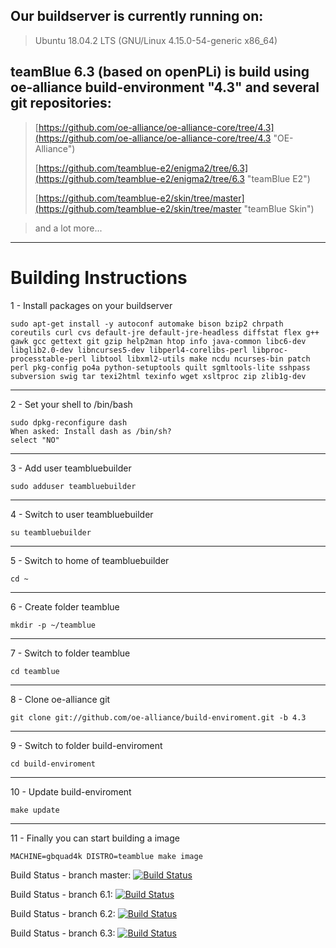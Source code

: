 ## Our buildserver is currently running on: ##

> Ubuntu 18.04.2 LTS (GNU/Linux 4.15.0-54-generic x86_64)

## teamBlue 6.3 (based on openPLi) is build using oe-alliance build-environment "4.3" and several git repositories: ##

> [https://github.com/oe-alliance/oe-alliance-core/tree/4.3](https://github.com/oe-alliance/oe-alliance-core/tree/4.3 "OE-Alliance")
> 
> [https://github.com/teamblue-e2/enigma2/tree/6.3](https://github.com/teamblue-e2/enigma2/tree/6.3 "teamBlue E2")
> 
> [https://github.com/teamblue-e2/skin/tree/master](https://github.com/teamblue-e2/skin/tree/master "teamBlue Skin")

> and a lot more...


----------

# Building Instructions #

1 - Install packages on your buildserver

    sudo apt-get install -y autoconf automake bison bzip2 chrpath coreutils curl cvs default-jre default-jre-headless diffstat flex g++ gawk gcc gettext git gzip help2man htop info java-common libc6-dev libglib2.0-dev libncurses5-dev libperl4-corelibs-perl libproc-processtable-perl libtool libxml2-utils make ncdu ncurses-bin patch perl pkg-config po4a python-setuptools quilt sgmltools-lite sshpass subversion swig tar texi2html texinfo wget xsltproc zip zlib1g-dev

----------
2 - Set your shell to /bin/bash

    sudo dpkg-reconfigure dash
    When asked: Install dash as /bin/sh?
    select "NO"

----------
3 - Add user teambluebuilder

    sudo adduser teambluebuilder

----------
4 - Switch to user teambluebuilder

    su teambluebuilder

----------
5 - Switch to home of teambluebuilder

    cd ~

----------
6 - Create folder teamblue

    mkdir -p ~/teamblue

----------
7 - Switch to folder teamblue

    cd teamblue

----------
8 - Clone oe-alliance git

    git clone git://github.com/oe-alliance/build-enviroment.git -b 4.3

----------
9 - Switch to folder build-enviroment

    cd build-enviroment

----------
10 - Update build-enviroment

    make update

----------
11 - Finally you can start building a image

    MACHINE=gbquad4k DISTRO=teamblue make image


Build Status - branch master: [![Build Status](https://travis-ci.org/teamblue-e2/enigma2.svg?branch=master)](https://travis-ci.org/teamblue-e2/enigma2)

Build Status - branch 6.1:    [![Build Status](https://travis-ci.org/teamblue-e2/enigma2.svg?branch=6.1)](https://travis-ci.org/teamblue-e2/enigma2)

Build Status - branch 6.2:    [![Build Status](https://travis-ci.org/teamblue-e2/enigma2.svg?branch=6.2)](https://travis-ci.org/teamblue-e2/enigma2)

Build Status - branch 6.3:    [![Build Status](https://travis-ci.org/teamblue-e2/enigma2.svg?branch=6.3)](https://travis-ci.org/teamblue-e2/enigma2)
